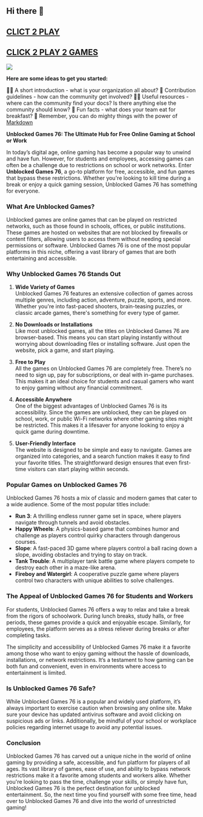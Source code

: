## Hi there 👋

<h2><a href="https://unblockedgames76-da9497.gitlab.io/">CLICT 2 PLAY</a></h2>


<H2><A HREF="HTTPS://1LESSON.GURU">CLICK 2 PLAY 2 GAMES</A></H2>

<A HREF="https://mathtest-99.art/"><img src="https://clearcache.store/games.png"></a>



**Here are some ideas to get you started:**

🙋‍♀️ A short introduction - what is your organization all about?
🌈 Contribution guidelines - how can the community get involved?
👩‍💻 Useful resources - where can the community find your docs? Is there anything else the community should know?
🍿 Fun facts - what does your team eat for breakfast?
🧙 Remember, you can do mighty things with the power of [Markdown](https://docs.github.com/github/writing-on-github/getting-started-with-writing-and-formatting-on-github/basic-writing-and-formatting-syntax)


**Unblocked Games 76: The Ultimate Hub for Free Online Gaming at School or Work**

In today’s digital age, online gaming has become a popular way to unwind and have fun. However, for students and employees, accessing games can often be a challenge due to restrictions on school or work networks. Enter **Unblocked Games 76**, a go-to platform for free, accessible, and fun games that bypass these restrictions. Whether you're looking to kill time during a break or enjoy a quick gaming session, Unblocked Games 76 has something for everyone.

### What Are Unblocked Games?

Unblocked games are online games that can be played on restricted networks, such as those found in schools, offices, or public institutions. These games are hosted on websites that are not blocked by firewalls or content filters, allowing users to access them without needing special permissions or software. Unblocked Games 76 is one of the most popular platforms in this niche, offering a vast library of games that are both entertaining and accessible.

### Why Unblocked Games 76 Stands Out

1. **Wide Variety of Games**  
   Unblocked Games 76 features an extensive collection of games across multiple genres, including action, adventure, puzzle, sports, and more. Whether you're into fast-paced shooters, brain-teasing puzzles, or classic arcade games, there's something for every type of gamer.

2. **No Downloads or Installations**  
   Like most unblocked games, all the titles on Unblocked Games 76 are browser-based. This means you can start playing instantly without worrying about downloading files or installing software. Just open the website, pick a game, and start playing.

3. **Free to Play**  
   All the games on Unblocked Games 76 are completely free. There’s no need to sign up, pay for subscriptions, or deal with in-game purchases. This makes it an ideal choice for students and casual gamers who want to enjoy gaming without any financial commitment.

4. **Accessible Anywhere**  
   One of the biggest advantages of Unblocked Games 76 is its accessibility. Since the games are unblocked, they can be played on school, work, or public Wi-Fi networks where other gaming sites might be restricted. This makes it a lifesaver for anyone looking to enjoy a quick game during downtime.

5. **User-Friendly Interface**  
   The website is designed to be simple and easy to navigate. Games are organized into categories, and a search function makes it easy to find your favorite titles. The straightforward design ensures that even first-time visitors can start playing within seconds.

### Popular Games on Unblocked Games 76

Unblocked Games 76 hosts a mix of classic and modern games that cater to a wide audience. Some of the most popular titles include:

- **Run 3**: A thrilling endless runner game set in space, where players navigate through tunnels and avoid obstacles.
- **Happy Wheels**: A physics-based game that combines humor and challenge as players control quirky characters through dangerous courses.
- **Slope**: A fast-paced 3D game where players control a ball racing down a slope, avoiding obstacles and trying to stay on track.
- **Tank Trouble**: A multiplayer tank battle game where players compete to destroy each other in a maze-like arena.
- **Fireboy and Watergirl**: A cooperative puzzle game where players control two characters with unique abilities to solve challenges.

### The Appeal of Unblocked Games 76 for Students and Workers

For students, Unblocked Games 76 offers a way to relax and take a break from the rigors of schoolwork. During lunch breaks, study halls, or free periods, these games provide a quick and enjoyable escape. Similarly, for employees, the platform serves as a stress reliever during breaks or after completing tasks.

The simplicity and accessibility of Unblocked Games 76 make it a favorite among those who want to enjoy gaming without the hassle of downloads, installations, or network restrictions. It’s a testament to how gaming can be both fun and convenient, even in environments where access to entertainment is limited.

### Is Unblocked Games 76 Safe?

While Unblocked Games 76 is a popular and widely used platform, it’s always important to exercise caution when browsing any online site. Make sure your device has updated antivirus software and avoid clicking on suspicious ads or links. Additionally, be mindful of your school or workplace policies regarding internet usage to avoid any potential issues.

### Conclusion

Unblocked Games 76 has carved out a unique niche in the world of online gaming by providing a safe, accessible, and fun platform for players of all ages. Its vast library of games, ease of use, and ability to bypass network restrictions make it a favorite among students and workers alike. Whether you're looking to pass the time, challenge your skills, or simply have fun, Unblocked Games 76 is the perfect destination for unblocked entertainment. So, the next time you find yourself with some free time, head over to Unblocked Games 76 and dive into the world of unrestricted gaming!
